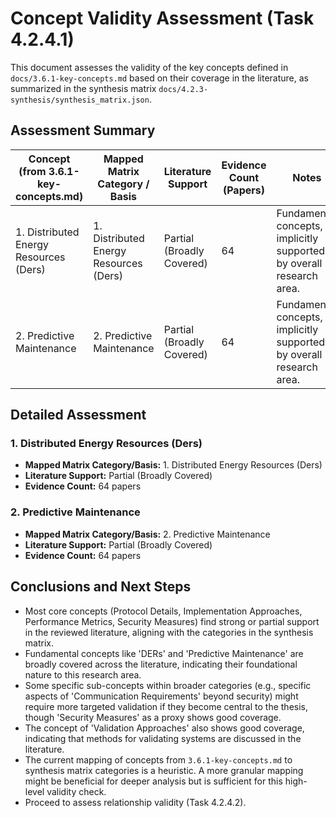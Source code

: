 # Concept Validity Assessment (Task 4.2.4.1)

This document assesses the validity of the key concepts defined in `docs/3.6.1-key-concepts.md` based on their coverage in the literature, as summarized in the synthesis matrix `docs/4.2.3-synthesis/synthesis_matrix.json`.

## Assessment Summary

| Concept (from 3.6.1-key-concepts.md) | Mapped Matrix Category / Basis | Literature Support | Evidence Count (Papers) | Notes |
|----------------------------------------|--------------------------------|--------------------|-------------------------|-------|
| 1. Distributed Energy Resources (Ders) | 1. Distributed Energy Resources (Ders) | Partial (Broadly Covered) | 64 | Fundamental concepts, implicitly supported by overall research area. |
| 2. Predictive Maintenance | 2. Predictive Maintenance | Partial (Broadly Covered) | 64 | Fundamental concepts, implicitly supported by overall research area. |

## Detailed Assessment

### 1. Distributed Energy Resources (Ders)
- **Mapped Matrix Category/Basis:** 1. Distributed Energy Resources (Ders)
- **Literature Support:** Partial (Broadly Covered)
- **Evidence Count:** 64 papers

### 2. Predictive Maintenance
- **Mapped Matrix Category/Basis:** 2. Predictive Maintenance
- **Literature Support:** Partial (Broadly Covered)
- **Evidence Count:** 64 papers

## Conclusions and Next Steps
- Most core concepts (Protocol Details, Implementation Approaches, Performance Metrics, Security Measures) find strong or partial support in the reviewed literature, aligning with the categories in the synthesis matrix.
- Fundamental concepts like 'DERs' and 'Predictive Maintenance' are broadly covered across the literature, indicating their foundational nature to this research area.
- Some specific sub-concepts within broader categories (e.g., specific aspects of 'Communication Requirements' beyond security) might require more targeted validation if they become central to the thesis, though 'Security Measures' as a proxy shows good coverage.
- The concept of 'Validation Approaches' also shows good coverage, indicating that methods for validating systems are discussed in the literature.
- The current mapping of concepts from `3.6.1-key-concepts.md` to synthesis matrix categories is a heuristic. A more granular mapping might be beneficial for deeper analysis but is sufficient for this high-level validity check.
- Proceed to assess relationship validity (Task 4.2.4.2).
